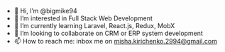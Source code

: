 - 👋 Hi, I’m @bigmike94
- 👀 I’m interested in Full Stack Web Development
- 🌱 I’m currently learning Laravel, React.js, Redux, MobX
- 💞️ I’m looking to collaborate on CRM or ERP system development
- 📫 How to reach me: inbox me on misha.kirichenko.2994@gmail.com

<!---
bigmike94/bigmike94 is a ✨ special ✨ repository because its `README.md` (this file) appears on your GitHub profile.
You can click the Preview link to take a look at your changes.
--->
